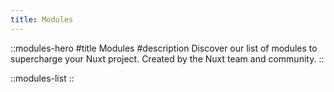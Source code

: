 ```yaml
---
title: Modules
---
```


::modules-hero
#title
Modules
#description
Discover our list of modules to supercharge your Nuxt project. Created by the Nuxt team and community.
::

::modules-list
::
